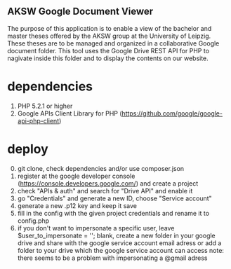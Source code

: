 ## AKSW Google Document Viewer ##

The purpose of this application is to enable a view of the bachelor and master theses offered by the AKSW group at the University of Leipzig.
These theses are to be managed and organized in a collaborative Google document folder. This tool uses the Google Drive REST API for PHP to nagivate inside this folder and to display the contents on our website.

# dependencies #

1. PHP 5.2.1 or higher
2. Google APIs Client Library for PHP (https://github.com/google/google-api-php-client)

# deploy #

0. git clone, check dependencies and/or use composer.json
1. register at the google developer console (https://console.developers.google.com/) and create a project
2. check "APIs & auth" and search for "Drive API" and enable it
3. go "Credentials" and generate a new ID, choose "Service account"
4. generate a new .p12 key and keep it save
5. fill in the config with the given project credentials and rename it to config.php
6. if you don't want to impersonate a specific user, leave $user_to_impersonate = ''; blank, create a new folder in your google drive and share with the google service account email adress or add a folder to your drive which the google service account can access
note: there seems to be a problem with impersonating a @gmail adress

